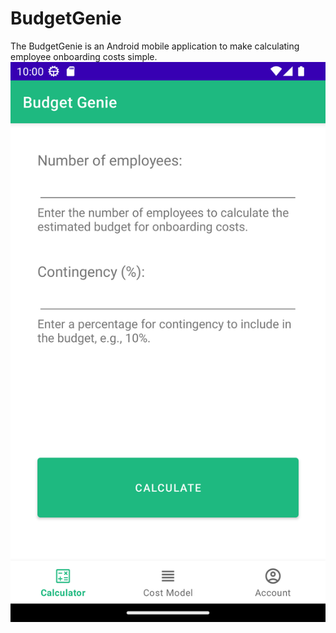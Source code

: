 # BudgetGenie
The BudgetGenie is an Android mobile application to make calculating employee onboarding costs simple. 
<img src="screenshot-calculator-main.png" />
